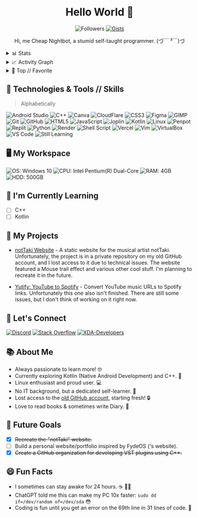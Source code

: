 <h1 align='center'> Hello World 👋 </h1>

<p align='center'>
 <img src='https://img.shields.io/github/followers/CheapNightbot.svg?style=social&label=Follow&maxAge=2592000' alt='Followers' />
 <a href="https://gist.github.com/CheapNightbot" target="_blank"> <img src='https://badges.pufler.dev/gists/CheapNightbot' alt='Gists' /> </a>
<!-- <img src='' alt='' /> -->
</p>

<p align='center'> Hi, me Cheap Nightbot, a stumid self-taught programmer. (づ￣ ³￣)づ </p>

<details>
 <summary>📊 Stats</summary>
<br>
 
 |![CheapNightbot's GitHub stats](https://github-readme-stats.vercel.app/api?username=CheapNightbot&show_icons=true&theme=tokyonight)|![Top Langs](https://github-readme-stats.vercel.app/api/top-langs/?username=CheapNightbot&size_weight=0.5&count_weight=0.5&layout=compact&theme=tokyonight)|
 | --------------------------------------------------------------------------------------------------------------------------------- | --------------------------------------------------------------------------------------------------------------------------------------------------------- |
</details>

<details>
 <summary>📈 Activity Graph</summary>
 <br>
 
 ![Activity Graph](https://github-readme-activity-graph.vercel.app/graph?username=CheapNightbot&theme=tokyo-night)
 
</details>

<details>
 <summary>📌 Top // Favorite</summary>
 <br/>
 
 [![Skills // Tools](https://skillicons.dev/icons?i=bash,linux,python,replit,vim)](#)
 
</details>

## 🔧 Technologies & Tools // Skills

> Alphabetically

![Android Studio](https://img.shields.io/badge/-Android%20Studio%20🔰-3DDC84?style=flat&logo=android-studio&logoColor=white)
![C++](https://img.shields.io/badge/-C++%20🔰-00599C?style=flat&logo=c%2B%2B&logoColor=white)
![Canva](https://img.shields.io/badge/Canva-%2300C4CC.svg?&style=flat&logo=Canva&logoColor=white)
![CloudFlare](https://img.shields.io/badge/Cloudflare%20🔰-F38020?style=flat&logo=Cloudflare&logoColor=white)
![CSS3](https://img.shields.io/badge/-CSS3-1572B6?style=flat&logo=css3&logoColor=white)
![Figma](https://img.shields.io/badge/-Figma-F24E1E?style=flat&logo=figma&logoColor=white)
![GIMP](https://img.shields.io/badge/gimp-5C5543?style=flat&logo=gimp&logoColor=white)
![Git](https://img.shields.io/badge/-Git-F05032?style=flat&logo=git&logoColor=white)
![GitHub](https://img.shields.io/badge/-GitHub-181717?style=flat&logo=github&logoColor=white)
![HTML5](https://img.shields.io/badge/-HTML5-E34F26?style=flat&logo=html5&logoColor=white)
![JavaScript](https://img.shields.io/badge/-JavaScript-F7DF1E?style=flat&logo=javascript&logoColor=white)
![Joplin](https://img.shields.io/badge/Joplin-1071D3?style=flat&logo=joplin&logoColor=white)
![Kotlin](https://img.shields.io/badge/-Kotlin%20🔰-0095D5?style=flat&logo=kotlin&logoColor=white)
![Linux](https://img.shields.io/badge/-Linux-FCC624?style=flat&logo=linux&logoColor=white)
![Penpot](https://img.shields.io/badge/-Penpot%20🔰-ec4e79?style=flat&logo=penpot&logoColor=white)
![Replit](https://img.shields.io/badge/replit-667881?style=flat&logo=replit&logoColor=white)
![Python](https://img.shields.io/badge/-Python-3776AB?style=flat&logo=python&logoColor=white)
![Render](https://img.shields.io/badge/Render%20🔰-46E3B7?style=flat&logo=render&logoColor=white)
![Shell Script](https://img.shields.io/badge/Shell_Script-121011?style=flat&logo=gnu-bash&logoColor=white)
![Vercel](https://img.shields.io/badge/Vercel%20🔰-000000?style=flat&logo=vercel&logoColor=white)
![Vim](https://img.shields.io/badge/VIM-%2311AB00.svg?&style=flat&logo=vim&logoColor=white)
![VirtualBox](https://img.shields.io/badge/-VirtualBox-183A61?style=flat&logo=virtualbox&logoColor=white)
![VS Code](https://img.shields.io/badge/-VS%20Code-007ACC?style=flat&logo=visual-studio-code&logoColor=white)
![Still Learning](https://img.shields.io/badge/🔰-still%20learning-blue)

## 🖥 My Workspace

![OS: Windows 10](https://img.shields.io/badge/Windows_10_+_WSL-0078D6?style=for-the-badge&logo=windows&logoColor=white)
![CPU: Intel Pentium(R) Dual-Core](https://img.shields.io/badge/Intel%20Pentium(R)%20Dual–Core%20E5700-0071C5?style=for-the-badge&logo=intel&logoColor=white)
![RAM: 4GB](https://img.shields.io/badge/RAM-4GB-%230071C5?&style=for-the-badge&logoColor=white)
![HDD: 500GB](https://img.shields.io/badge/HDD-500GB-%230071C5?&style=for-the-badge&logoColor=white)

## 🌱 I'm Currently Learning

- [ ] C++
- [ ] Kotlin

## 🚀 My Projects

- [notTaki Website](https://nottaki-4ud.pages.dev/) - A static website for the musical artist notTaki. Unfortunately, the project is in a private repository on my old GitHub account, and I lost access to it due to technical issues. The website featured a Mouse trail effect and various other cool stuff. I'm planning to recreate it in the future.

- [Yutify: YouTube to Spotify](https://github.com/CheapNightbot-zz/Yutify) - Convert YouTube music URLs to Spotify links. Unfortunately this one also isn't finished. There are still some issues, but I don't think of working on it right now.

## 💬 Let's Connect

[![Discord](https://img.shields.io/badge/-Discord-7289DA?style=for-the-badge&logo=discord&logoColor=white)](https://discord.com/users/1178070969793904802)
[![Stack Overflow](https://img.shields.io/badge/-Stackoverflow-FE7A16?style=for-the-badge&logo=stack-overflow&logoColor=white)](https://stackoverflow.com/users/23022179/cheap-nightbot)
[![XDA-Developers](https://img.shields.io/badge/xda%20developers-2DAAE9?style=for-the-badge&logo=xda-developers&logoColor=white)](https://xdaforums.com/m/cheap-nightbot.12758942/)
<!-- [![LinkedIn](https://img.shields.io/badge/-LinkedIn-0077B5?style=flat&logo=linkedin&logoColor=white)](https://www.linkedin.com/in/) Me habe to verify da acc. -->

## 📚 About Me

- Always passionate to learn more! 🤓
- Currently exploring Kotlin (Native Android Development) and C++. 🚀
- Linux enthusiast and proud user. 💻
- No IT background, but a dedicated self-learner. 🚀
- Lost access to the [old GitHub account](https://github.com/CheapNightbot-zz/), starting fresh! 🔒
- Love to read books & sometimes write Diary. 📖

## 🚀 Future Goals

- [x] ~~Recreate the "notTaki" website.~~
- [ ] Build a personal website/portfolio inspired by FydeOS ('s website).
- [x] ~~Create a GitHub organization for developing VST plugins using C++.~~
 
## 😄 Fun Facts

- I sometimes can stay awake for 24 hours. ☕ 👨‍💻
- ChatGPT told me this can make my PC 10x faster: `sudo dd if=/dev/random of=/dev/sda` 😳
- Coding is fun until you get an error on the 69th line in 31 lines of code. 🙂
